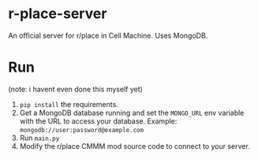 # r-place-server
An official server for r/place in Cell Machine. Uses MongoDB.

# Run
(note: i havent even done this myself yet)
1. `pip install` the requirements.
2. Get a MongoDB database running and set the `MONGO_URL` env variable with the URL to access your database. Example: `mongodb://user:password@example.com`
3. Run `main.py`
4. Modify the r/place CMMM mod source code to connect to your server.

